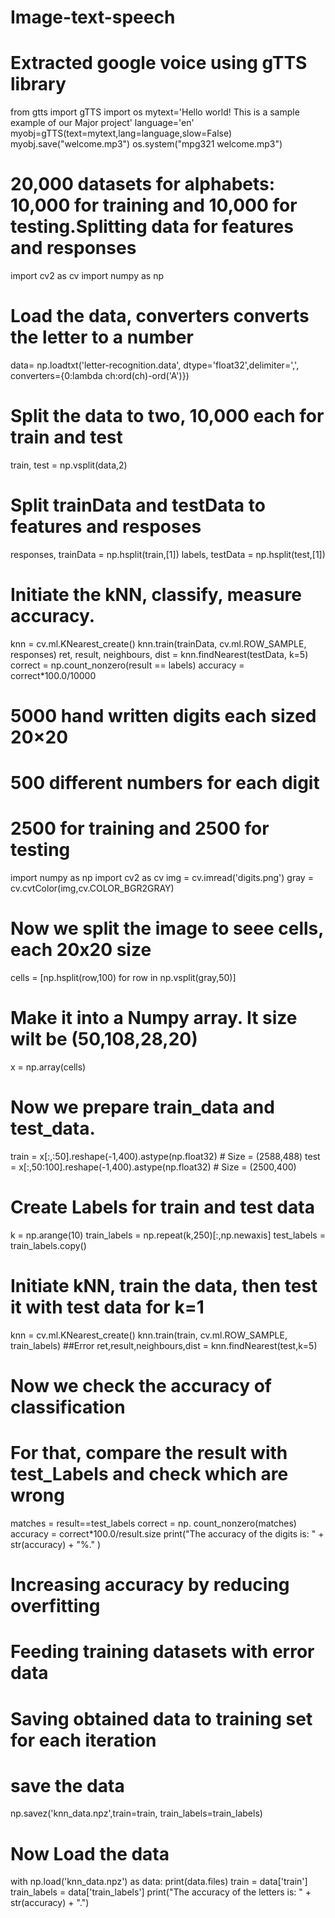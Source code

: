 # Image-text-speech

# Extracted google voice using gTTS library

from gtts import gTTS
import os
mytext='Hello world! This is a sample example of our Major project'
language='en'
myobj=gTTS(text=mytext,lang=language,slow=False)
myobj.save("welcome.mp3")
os.system("mpg321 welcome.mp3")


# 20,000 datasets for alphabets: 10,000 for training and 10,000 for testing.Splitting data for features and responses
import cv2 as cv
import numpy as np
# Load the data, converters converts the letter to a number
data= np.loadtxt('letter-recognition.data', dtype='float32',delimiter=',', converters={0:lambda ch:ord(ch)-ord('A')})
# Split the data to two, 10,000 each for train and test
train, test = np.vsplit(data,2)
# Split trainData and testData to features and resposes
responses, trainData = np.hsplit(train,[1])
labels, testData = np.hsplit(test,[1])
# Initiate the kNN, classify, measure accuracy.
knn = cv.ml.KNearest_create()
knn.train(trainData, cv.ml.ROW_SAMPLE, responses)
ret, result, neighbours, dist = knn.findNearest(testData, k=5)
correct = np.count_nonzero(result == labels)
accuracy = correct*100.0/10000

# 5000 hand written digits each sized 20×20
# 500 different numbers for each digit
# 2500 for training and 2500 for testing

import numpy as np
import cv2 as cv
img = cv.imread('digits.png')
gray = cv.cvtColor(img,cv.COLOR_BGR2GRAY)
# Now we split the image to seee cells, each 20x20 size
cells = [np.hsplit(row,100) for row in np.vsplit(gray,50)]
# Make it into a Numpy array. It size wilt be (50,108,28,20)
x = np.array(cells)
# Now we prepare train_data and test_data. 
train = x[:,:50].reshape(-1,400).astype(np.float32) # Size = (2588,488) 
test = x[:,50:100].reshape(-1,400).astype(np.float32) # Size = (2500,400)
          
# Create Labels for train and test data
k = np.arange(10)
train_labels = np.repeat(k,250)[:,np.newaxis]
test_labels = train_labels.copy()
# Initiate kNN, train the data, then test it with test data for k=1
knn = cv.ml.KNearest_create()
knn.train(train, cv.ml.ROW_SAMPLE, train_labels)   ##Error
ret,result,neighbours,dist = knn.findNearest(test,k=5)
# Now we check the accuracy of classification
# For that, compare the result with test_Labels and check which are wrong
matches = result==test_labels
correct = np. count_nonzero(matches)
accuracy = correct*100.0/result.size
print("The accuracy of the digits is: " + str(accuracy) + "%." )

# Increasing accuracy by reducing overfitting
# Feeding training datasets with error data
# Saving obtained data to training set for each iteration

# save the data
np.savez('knn_data.npz',train=train, train_labels=train_labels)
# Now Load the data
with np.load('knn_data.npz') as data:
    print(data.files)
    train = data['train']
    train_labels = data['train_labels']
print("The accuracy of the letters is: " + str(accuracy) + ".")
